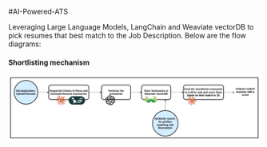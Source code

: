 #AI-Powered-ATS

Leveraging Large Language Models, LangChain and Weaviate vectorDB to pick resumes that best match to the Job Description. Below are the flow diagrams:

#### Shortlisting mechanism
![ATS_flow_diagram_1](assets/ATS_flow.png?raw=true)
